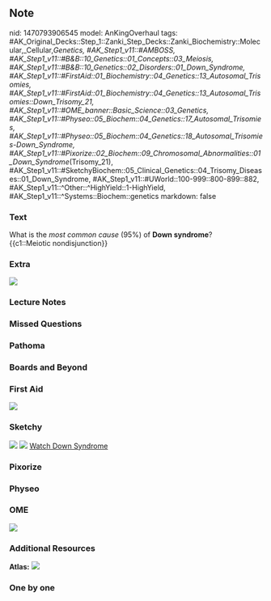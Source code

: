## Note
nid: 1470793906545
model: AnKingOverhaul
tags: #AK_Original_Decks::Step_1::Zanki_Step_Decks::Zanki_Biochemistry::Molecular,_Cellular,_Genetics, #AK_Step1_v11::#AMBOSS, #AK_Step1_v11::#B&B::10_Genetics::01_Concepts::03_Meiosis, #AK_Step1_v11::#B&B::10_Genetics::02_Disorders::01_Down_Syndrome, #AK_Step1_v11::#FirstAid::01_Biochemistry::04_Genetics::13_Autosomal_Trisomies, #AK_Step1_v11::#FirstAid::01_Biochemistry::04_Genetics::13_Autosomal_Trisomies::Down_Trisomy_21, #AK_Step1_v11::#OME_banner::Basic_Science::03_Genetics, #AK_Step1_v11::#Physeo::05_Biochem::04_Genetics::17_Autosomal_Trisomies, #AK_Step1_v11::#Physeo::05_Biochem::04_Genetics::18_Autosomal_Trisomies_-_Down_Syndrome, #AK_Step1_v11::#Pixorize::02_Biochem::09_Chromosomal_Abnormalities::01_Down_Syndrome_(Trisomy_21), #AK_Step1_v11::#SketchyBiochem::05_Clinical_Genetics::04_Trisomy_Diseases::01_Down_Syndrome, #AK_Step1_v11::#UWorld::100-999::800-899::882, #AK_Step1_v11::^Other::^HighYield::1-HighYield, #AK_Step1_v11::^Systems::Biochem::genetics
markdown: false

### Text
<div>
  What is the <i>most common cause</i> (95%) of <b>Down
  syndrome</b>?
</div>
<div>
  {{c1::Meiotic nondisjunction}}
</div>

### Extra
<img src="paste-81917911236995.jpg">

### Lecture Notes


### Missed Questions


### Pathoma


### Boards and Beyond


### First Aid
<img src="tmpx8nMqh.png">

### Sketchy
<img src="Down's%20Syndrome.png"> <img src=
"Screen%20Shot%202022-01-30%20at%2010.06.30%20AM.png"> <a href=
"https://dashboard.sketchy.com/study/medical/courses/medical-biochemistry/units/medical-biochemistry-clinical-genetics/videos/medical-biochemistry-clinical-genetics-trisomy-diseases-downs-syndrome?utm_source=anki&utm_medium=partnership&utm_campaign=february_update&utm_content=medical">
Watch Down Syndrome</a>

### Pixorize


### Physeo


### OME
<div class="ome-widget">
  <a href="https://onlinemeded.org/spa/genetics?ref=anki"><img src=
  "_OME_AnkiFlashcards_Topic_3.png"></a>
</div>

### Additional Resources
<b>Atlas:</b> <img src="tmpRFmxWP.png">

### One by one


